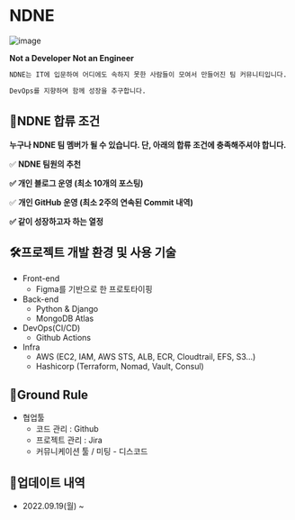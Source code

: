 # NDNE
![image](https://user-images.githubusercontent.com/100563973/197392414-9522b64c-de38-4648-b800-437985a30aeb.png)

**Not a Developer Not an Engineer**

```markdown
NDNE는 IT에 입문하여 어디에도 속하지 못한 사람들이 모여서 만들어진 팀 커뮤니티입니다.

DevOps를 지향하며 함께 성장을 추구합니다. 
```

## 👥NDNE 합류 조건

**누구나 NDNE 팀 멤버가 될 수 있습니다.  단, 아래의 합류 조건에 충족해주셔야 합니다.** 

✅ **NDNE 팀원의 추천**

**✅ 개인 블로그 운영 (최소 10개의 포스팅)**

✅ **개인 GitHub 운영 (최소 2주의 연속된 Commit 내역)**

**✅ 같이 성장하고자 하는 열정**

## 🛠프로젝트 개발 환경 및 사용 기술

- Front-end
  - Figma를 기반으로 한 프로토타이핑
- Back-end
  - Python & Django
  - MongoDB Atlas
- DevOps(CI/CD)
  - Github Actions
- Infra
  - AWS (EC2, IAM, AWS STS, ALB, ECR, Cloudtrail, EFS, S3...)
  - Hashicorp (Terraform, Nomad, Vault, Consul)

## 📌Ground Rule

- 협업툴
    - 코드 관리 : Github
    - 프로젝트 관리 : Jira
    - 커뮤니케이션 툴  / 미팅 - 디스코드

## 🔔업데이트 내역

- 2022.09.19(월) ~
